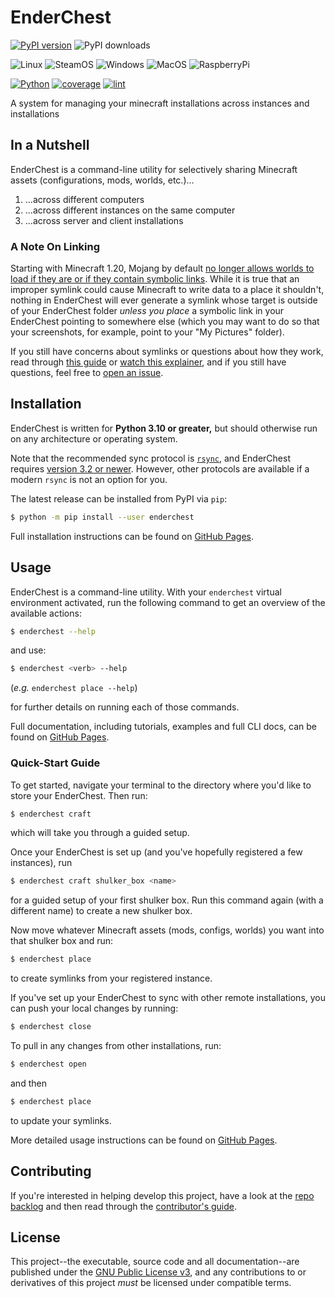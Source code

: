 # EnderChest

[![PyPI version](https://badge.fury.io/py/enderchest.svg)](https://badge.fury.io/py/enderchest)
![PyPI downloads](https://img.shields.io/pypi/dm/enderchest.svg)

![Linux](https://img.shields.io/badge/GNU/Linux-000000?style=flat-square&logo=linux&logoColor=white&color=eda445)
![SteamOS](https://img.shields.io/badge/SteamOS-3776AB.svg?style=flat-square&logo=steamdeck&logoColor=white&color=7055c3)
![Windows](https://img.shields.io/badge/Windows-0078D6?style=flat-square&logo=windows&logoColor=white)
![MacOS](https://img.shields.io/badge/mac%20os-000000?style=flat-square&logo=apple&logoColor=white&color=434334)
![RaspberryPi](https://img.shields.io/badge/Raspberry%20Pi-000000?style=flat-square&logo=raspberrypi&logoColor=white&color=c51a4a)

[![Python](https://img.shields.io/badge/Python-3.10,3.11,3.12-3776AB.svg?style=flat&logo=python&logoColor=white&color=ffdc53&labelColor=3d7aaa)](https://www.python.org)
[![coverage](https://openbagtwo.github.io/EnderChest/dev/img/coverage.svg)](https://openbagtwo.github.io/EnderChest/dev/coverage)
[![lint](https://openbagtwo.github.io/EnderChest/dev/img/pylint.svg)](https://openbagtwo.github.io/EnderChest/dev/lint-report.txt)


A system for managing your minecraft installations across instances and
installations

## In a Nutshell

EnderChest is a command-line utility for selectively sharing Minecraft assets
(configurations, mods, worlds, etc.)...

1. ...across different computers
1. ...across different instances on the same computer
1. ...across server and client installations

### A Note On Linking

Starting with Minecraft 1.20, Mojang by default
[no longer allows worlds to load if they are or if they contain symbolic links](https://help.minecraft.net/hc/en-us/articles/16165590199181).
While it is true that an improper symlink could cause Minecraft to write data
to a place it shouldn't, nothing in EnderChest will ever generate a symlink whose
target is outside of your EnderChest folder _unless you place_ a symbolic link in
your EnderChest pointing to somewhere else (which you may want to do so that your
screenshots, for example, point to your "My Pictures" folder).

If you still have concerns about symlinks or questions about how they work,
read through
[this guide](https://www.makeuseof.com/tag/what-is-a-symbolic-link-what-are-its-uses-makeuseof-explains/)
or [watch this explainer](https://www.youtube.com/watch?v=mA08E59-zo8), and if
you still have questions, feel free to
[open an issue](https://github.com/OpenBagTwo/EnderChest/issues/new?assignees=OpenBagTwo&labels=question&title=symlink%20question).

## Installation

EnderChest is written for **Python 3.10 or greater,** but should otherwise
run on any architecture or operating system.

Note that the recommended sync protocol is
[`rsync`](https://www.digitalocean.com/community/tutorials/how-to-use-rsync-to-sync-local-and-remote-directories), and EnderChest requires
[version 3.2 or newer](https://dev.to/al5ina5/updating-rsync-on-macos-so-you-re-not-stuck-with-14-year-old-software-1b5i).
However, other protocols are available if a modern `rsync` is not an option for you.

The latest release can be installed from PyPI via `pip`:

```bash
$ python -m pip install --user enderchest
```

Full installation instructions can be found on
[GitHub Pages](https://openbagtwo.github.io/EnderChest/dev/installation).

## Usage

EnderChest is a command-line utility. With your `enderchest` virtual
environment activated, run the following command to get an overview of the
available actions:

```bash
$ enderchest --help
```

and use:

```bash
$ enderchest <verb> --help
```
(_e.g._ `enderchest place --help`)

for further details on running each of those commands.

Full documentation, including tutorials, examples and full CLI docs, can be
found on [GitHub Pages](https://openbagtwo.github.io/EnderChest/).

### Quick-Start Guide

To get started, navigate your terminal to the directory where you'd like to
store your EnderChest. Then run:

```bash
$ enderchest craft
```

which will take you through a guided setup.

Once your EnderChest is set up (and you've hopefully registered a few instances),
run

```bash
$ enderchest craft shulker_box <name>
```

for a guided setup of your first shulker box.
Run this command again (with  a different name) to create a new shulker box.

Now move whatever Minecraft assets (mods, configs, worlds) you want into that
shulker box and run:

```bash
$ enderchest place
```

to create symlinks from your registered instance.

If you've set up your EnderChest to sync with other remote installations, you
can push your local changes by running:

```bash
$ enderchest close
```

To pull in any changes from other installations, run:
```bash
$ enderchest open
```

and then

```bash
$ enderchest place
```

to update your symlinks.

More detailed usage instructions can be found on
[GitHub Pages](https://openbagtwo.github.io/EnderChest/dev/usage).

## Contributing

If you're interested in helping develop this project, have a look at the
[repo backlog](https://github.com/OpenBagTwo/EnderChest/issues) and then read
through the
[contributor's guide](https://openbagtwo.github.io/EnderChest/dev/contrib).

## License

This project--the executable, source code and all documentation--are published
under the
[GNU Public License v3](https://github.com/OpenBagTwo/EnderChest/blob/dev/LICENSE),
and any contributions to or derivatives of this project _must_ be licensed under
compatible terms.
